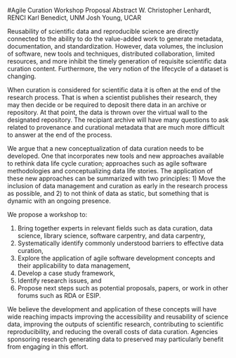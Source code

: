 #Agile Curation Workshop Proposal Abstract
W. Christopher Lenhardt, RENCI
Karl Benedict, UNM
Josh Young, UCAR

Reusability of scientific data and reproducible science are directly connected to the ability to do the value-added work 
to generate metadata, documentation, and standardization. However, data volumes, the inclusion of software, new tools and 
techniques, distributed collaboration, limited resources, and more inhibit the timely generation of requisite scientific data 
curation content. Furthermore, the very notion of the lifecycle of a dataset is changing.

When curation is considered for scientific data it is often at the end of the research process. That is when a scientist publishes their research, they may then decide or be required to deposit there data in an archive or repository. At that point, the data is thrown over the virtual wall to the designated repository. The recipiant archive will have many questions to ask related to provenance and curational metadata that are much more difficult to answer at the end of the process. 

We argue that a new conceptualization of data curation needs to be developed. One that incorporates new tools and new approaches available to rethink data life cycle curation; approaches such as agile software methodologies and conceptualizing data life stories. The application of these new approaches can be summarized with two principles: 1) Move the inclusion of data management and curation as early in the research process as possible, and 2) to not think of data as static, but something that is dynamic with an ongoing presence.

We propose a workshop to: 

1. Bring together experts in relevant fields such as data curation, data science, library science, software carpentry, and data carpentry, 
2. Systematically identify commonly understood barriers to effective data curation, 
3. Explore the application of agile software development concepts and their applicability to data management, 
4. Develop a case study framework, 
5. Identify research issues, and 
6. Propose next steps such as potential proposals, papers, or work in other forums such as RDA or ESIP.

We believe the development and application of these concepts will have wide reaching impacts improving the accessibility and reusability of science data, improving the outputs of scientific research, contributing to scientific reproducibility, and reducing the overall costs of data curation. Agencies sponsoring research generating data to preserved may particularly benefit from engaging in this effort.

